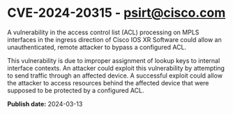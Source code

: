 # CVE-2024-20315 - psirt@cisco.com

A vulnerability in the access control list (ACL) processing on MPLS interfaces in the ingress direction of Cisco IOS XR Software could allow an unauthenticated, remote attacker to bypass a configured ACL.
 This vulnerability is due to improper assignment of lookup keys to internal interface contexts. An attacker could exploit this vulnerability by attempting to send traffic through an affected device. A successful exploit could allow the attacker to access resources behind the affected device that were supposed to be protected by a configured ACL.

**Publish date:** 2024-03-13
